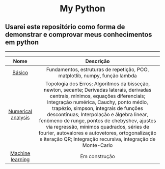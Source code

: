 <h1 style="text-align: center;">
    My Python
</h1>

## Usarei este repositório como forma de demonstrar e comprovar meus conhecimentos em **python**

----

Nome | Descrição
:---------: | :------:
[Básico]([youtube.com](https://github.com/epedropaulo/MyPython/tree/main/B%C3%A1sico))| Fundamentos, estruturas de repetição, POO, matplotlib, numpy, função lambda
[Numerical analysis]([youtube.com](https://github.com/epedropaulo/MyPython/tree/main/Numerical%20analysis))| Topologia dos Erros; Algoritmos da bisseção, newton, secante; Derivadas laterais, derivadas centrais, mínimos, equações diferenciais; Integração numérica, Cauchy, ponto médio, trapézio, simpson, integrais de funções descontínuas; Interpolação e álgebra linear, fenômeno de runge, pontos de chebyshev, ajustes via regressão, mínimos quadrados, séries de fourier, autovalores e autovetores, ortogonalização e iteração QR; Integração recursiva, integração de Monte-Carlo
[Machine learning]([youtube.com](https://github.com/epedropaulo/MyPython/tree/main/Machine%20Learning))| Em construção
